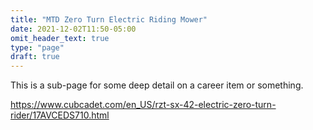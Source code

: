 ```yaml
---
title: "MTD Zero Turn Electric Riding Mower"
date: 2021-12-02T11:50-05:00
omit_header_text: true
type: "page"
draft: true
---
```

This is a sub-page for some deep detail on a career item or something.

https://www.cubcadet.com/en_US/rzt-sx-42-electric-zero-turn-rider/17AVCEDS710.html